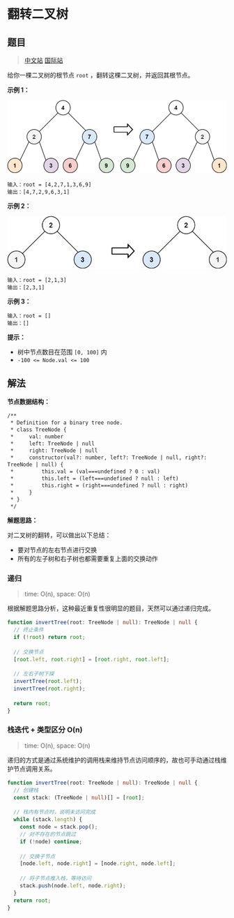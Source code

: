 # 翻转二叉树

## 题目

> [中文站](https://leetcode-cn.com/problems/invert-binary-tree/) [国际站](https://leetcode.com/problems/invert-binary-tree/)

给你一棵二叉树的根节点 `root` ，翻转这棵二叉树，并返回其根节点。

**示例 1：**

![](../images/invert-binary-tree-1.jpeg)

```
输入：root = [4,2,7,1,3,6,9]
输出：[4,7,2,9,6,3,1]
```

**示例 2：**

![](../images/invert-binary-tree-2.jpeg)

```
输入：root = [2,1,3]
输出：[2,3,1]
```

**示例 3：**

```
输入：root = []
输出：[]
```

**提示：**

- 树中节点数目在范围 `[0, 100]` 内
- `-100 <= Node.val <= 100`

## 解法

**节点数据结构：**

```
/**
 * Definition for a binary tree node.
 * class TreeNode {
 *     val: number
 *     left: TreeNode | null
 *     right: TreeNode | null
 *     constructor(val?: number, left?: TreeNode | null, right?: TreeNode | null) {
 *         this.val = (val===undefined ? 0 : val)
 *         this.left = (left===undefined ? null : left)
 *         this.right = (right===undefined ? null : right)
 *     }
 * }
 */
```

**解题思路：**

对二叉树的翻转，可以做出以下总结：

- 要对节点的左右节点进行交换
- 所有的左子树和右子树也都需要重复上面的交换动作

### 递归

> time: O(n), space: O(n)

根据解题思路分析，这种最近重复性很明显的题目，天然可以通过递归完成。

```typescript
function invertTree(root: TreeNode | null): TreeNode | null {
  // 终止条件
  if (!root) return root;

  // 交换节点
  [root.left, root.right] = [root.right, root.left];

  // 左右子树下探
  invertTree(root.left);
  invertTree(root.right);

  return root;
}
```

### 栈迭代 + 类型区分 O(n)

> time: O(n), space: O(n)

递归的方式是通过系统维护的调用栈来维持节点访问顺序的，故也可手动通过栈维护节点调用关系。

```typescript
function invertTree(root: TreeNode | null): TreeNode | null {
  // 创建栈
  const stack: (TreeNode | null)[] = [root];

  // 栈内有节点时，说明未访问完成
  while (stack.length) {
    const node = stack.pop();
    // 对不存在的节点跳过
    if (!node) continue;

    // 交换子节点
    [node.left, node.right] = [node.right, node.left];

    // 将子节点推入栈，等待访问
    stack.push(node.left, node.right);
  }
  return root;
}
```
